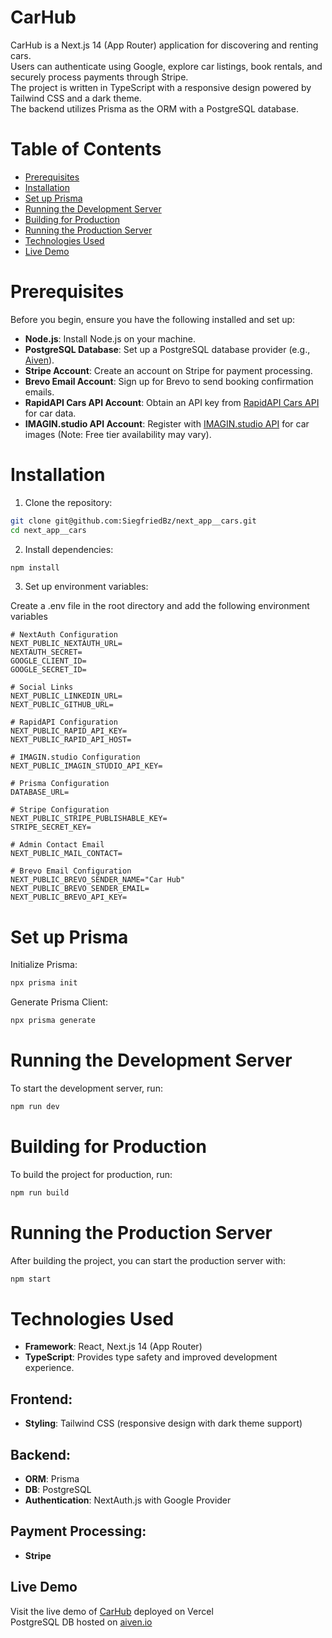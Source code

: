# CarHub

CarHub is a Next.js 14 (App Router) application for discovering and renting cars.  
Users can authenticate using Google, explore car listings, book rentals, and securely process payments through Stripe.  
The project is written in TypeScript with a responsive design powered by Tailwind CSS and a dark theme.  
The backend utilizes Prisma as the ORM with a PostgreSQL database.

# Table of Contents
- [Prerequisites](#prerequisites)
- [Installation](#installation)
- [Set up Prisma](#set-up-prisma)
- [Running the Development Server](#running-the-development-server)
- [Building for Production](#building-for-production)
- [Running the Production Server](#running-the-production-server)
- [Technologies Used](#technologies-used)
- [Live Demo](#live-demo)

# Prerequisites
Before you begin, ensure you have the following installed and set up:

- **Node.js**: Install Node.js on your machine.
- **PostgreSQL Database**: Set up a PostgreSQL database provider (e.g., [Aiven](https://aiven.io/)).
- **Stripe Account**: Create an account on Stripe for payment processing.
- **Brevo Email Account**: Sign up for Brevo to send booking confirmation emails.
- **RapidAPI Cars API Account**: Obtain an API key from [RapidAPI Cars API](https://api-ninjas.com/api/cars) for car data.
- **IMAGIN.studio API Account**: Register with [IMAGIN.studio API](https://www.imaginstudio.com/solutions/api) for car images (Note: Free tier availability may vary).


# Installation

1. Clone the repository:
```bash
git clone git@github.com:SiegfriedBz/next_app__cars.git
cd next_app__cars
```

2. Install dependencies:
```bash
npm install
```

3. Set up environment variables:

Create a .env file in the root directory and add the following environment variables

```env
# NextAuth Configuration
NEXT_PUBLIC_NEXTAUTH_URL=
NEXTAUTH_SECRET=
GOOGLE_CLIENT_ID=
GOOGLE_SECRET_ID=

# Social Links
NEXT_PUBLIC_LINKEDIN_URL=
NEXT_PUBLIC_GITHUB_URL=

# RapidAPI Configuration
NEXT_PUBLIC_RAPID_API_KEY=
NEXT_PUBLIC_RAPID_API_HOST=

# IMAGIN.studio Configuration
NEXT_PUBLIC_IMAGIN_STUDIO_API_KEY=

# Prisma Configuration
DATABASE_URL=

# Stripe Configuration
NEXT_PUBLIC_STRIPE_PUBLISHABLE_KEY=
STRIPE_SECRET_KEY=

# Admin Contact Email
NEXT_PUBLIC_MAIL_CONTACT=

# Brevo Email Configuration
NEXT_PUBLIC_BREVO_SENDER_NAME="Car Hub"
NEXT_PUBLIC_BREVO_SENDER_EMAIL=
NEXT_PUBLIC_BREVO_API_KEY=

```

# Set up Prisma

Initialize Prisma:
```bash
npx prisma init
```

Generate Prisma Client:
```bash
npx prisma generate
```
       
# Running the Development Server
To start the development server, run:

```bash
npm run dev
  ```

# Building for Production
To build the project for production, run:

```bash
npm run build
```

# Running the Production Server
After building the project, you can start the production server with:

```bash
npm start
```

# Technologies Used

- **Framework**: React, Next.js 14 (App Router)
- **TypeScript**: Provides type safety and improved development experience.

## Frontend:
- **Styling**: Tailwind CSS (responsive design with dark theme support)
  
## Backend:
- **ORM**: Prisma
- **DB**: PostgreSQL
- **Authentication**: NextAuth.js with Google Provider

## Payment Processing:
- **Stripe**

## Live Demo
Visit the live demo of [CarHub](https://car-hub-jade-two.vercel.app/) deployed on Vercel  
PostgreSQL DB hosted on [aiven.io](https://aiven.io/)

